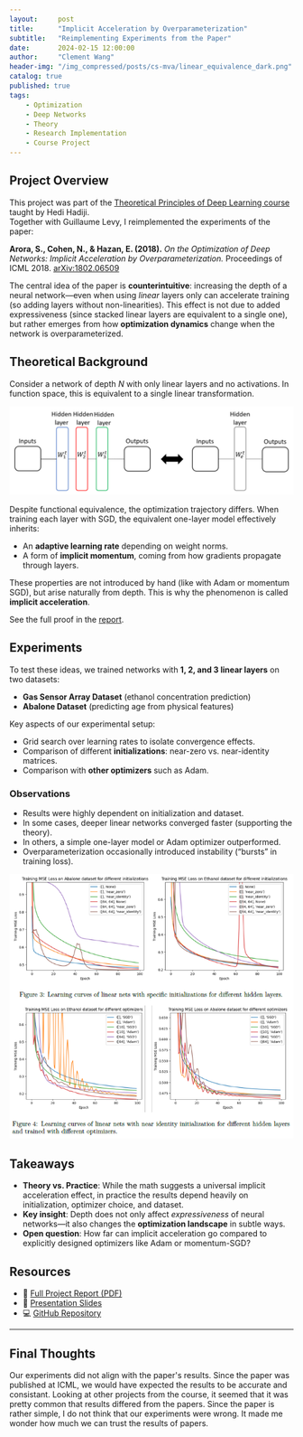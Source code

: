 ```yaml
---
layout:     post
title:      "Implicit Acceleration by Overparameterization"
subtitle:   "Reimplementing Experiments from the Paper"
date:       2024-02-15 12:00:00
author:     "Clement Wang"
header-img: "/img_compressed/posts/cs-mva/linear_equivalence_dark.png"
catalog: true
published: true
tags:
    - Optimization
    - Deep Networks
    - Theory
    - Research Implementation
    - Course Project
---
```


## Project Overview

This project was part of the [Theoretical Principles of Deep Learning course](https://hedi-hadiji.github.io/tdl-page/intro.html) taught by Hedi Hadiji.  
Together with Guillaume Levy, I reimplemented the experiments of the paper:  

**Arora, S., Cohen, N., & Hazan, E. (2018).**  *On the Optimization of Deep Networks: Implicit Acceleration by Overparameterization.*  Proceedings of ICML 2018. [arXiv:1802.06509](https://arxiv.org/abs/1802.06509)

The central idea of the paper is **counterintuitive**: increasing the depth of a neural network—even when using *linear* layers only can accelerate training (so adding layers without non-linearities). This effect is not due to added expressiveness (since stacked linear layers are equivalent to a single one), but rather emerges from how **optimization dynamics** change when the network is overparameterized.

## Theoretical Background

Consider a network of depth *N* with only linear layers and no activations. In function space, this is equivalent to a single linear transformation.

![Linear network](/img_compressed/posts/cs-mva/linear_equivalence.png)


Despite functional equivalence, the optimization trajectory differs. When training each layer with SGD, the equivalent one-layer model effectively inherits:
  - An **adaptive learning rate** depending on weight norms.  
  - A form of **implicit momentum**, coming from how gradients propagate through layers.  

These properties are not introduced by hand (like with Adam or momentum SGD), but arise naturally from depth. This is why the phenomenon is called **implicit acceleration**.

See the full proof in the [report](https://raw.githubusercontent.com/clementw168/Implicit-acceleration-by-overparametrization/main/assets/report.pdf).


## Experiments

To test these ideas, we trained networks with **1, 2, and 3 linear layers** on two datasets:

- **Gas Sensor Array Dataset** (ethanol concentration prediction)  
- **Abalone Dataset** (predicting age from physical features)

Key aspects of our experimental setup:
- Grid search over learning rates to isolate convergence effects.  
- Comparison of different **initializations**: near-zero vs. near-identity matrices.  
- Comparison with **other optimizers** such as Adam.  

### Observations
- Results were highly dependent on initialization and dataset.  
- In some cases, deeper linear networks converged faster (supporting the theory).  
- In others, a simple one-layer model or Adam optimizer outperformed.  
- Overparameterization occasionally introduced instability (“bursts” in training loss).  

![Learning curves](https://raw.githubusercontent.com/clementw168/Implicit-acceleration-by-overparametrization/main/assets/learning_curves.png)


## Takeaways

- **Theory vs. Practice**: While the math suggests a universal implicit acceleration effect, in practice the results depend heavily on initialization, optimizer choice, and dataset.  
- **Key insight**: Depth does not only affect *expressiveness* of neural networks—it also changes the **optimization landscape** in subtle ways.  
- **Open question**: How far can implicit acceleration go compared to explicitly designed optimizers like Adam or momentum-SGD?  


## Resources

- 📄 [Full Project Report (PDF)](https://raw.githubusercontent.com/clementw168/Implicit-acceleration-by-overparametrization/main/assets/report.pdf)  
- 🎤 [Presentation Slides](https://raw.githubusercontent.com/clementw168/Implicit-acceleration-by-overparametrization/main/assets/slides.pdf)  
- 💻 [GitHub Repository](https://github.com/clementw168/Implicit-acceleration-by-overparametrization)  

---

## Final Thoughts

Our experiments did not align with the paper's results. Since the paper was published at ICML, we would have expected the results to be accurate and consistant. Looking at other projects from the course, it seemed that it was pretty common that results differed from the papers. Since the paper is rather simple, I do not think that our experiments were wrong. It made me wonder how much we can trust the results of papers.
